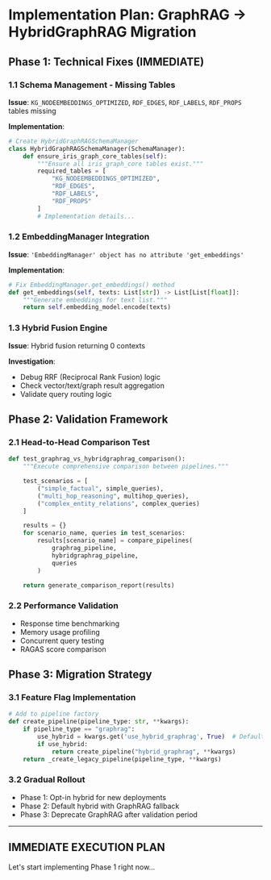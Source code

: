 # Implementation Plan: GraphRAG → HybridGraphRAG Migration

## Phase 1: Technical Fixes (IMMEDIATE)

### 1.1 Schema Management - Missing Tables
**Issue**: `KG_NODEEMBEDDINGS_OPTIMIZED`, `RDF_EDGES`, `RDF_LABELS`, `RDF_PROPS` tables missing

**Implementation**:
```python
# Create HybridGraphRAGSchemaManager
class HybridGraphRAGSchemaManager(SchemaManager):
    def ensure_iris_graph_core_tables(self):
        """Ensure all iris_graph_core tables exist."""
        required_tables = [
            "KG_NODEEMBEDDINGS_OPTIMIZED",
            "RDF_EDGES",
            "RDF_LABELS",
            "RDF_PROPS"
        ]
        # Implementation details...
```

### 1.2 EmbeddingManager Integration
**Issue**: `'EmbeddingManager' object has no attribute 'get_embeddings'`

**Implementation**:
```python
# Fix EmbeddingManager.get_embeddings() method
def get_embeddings(self, texts: List[str]) -> List[List[float]]:
    """Generate embeddings for text list."""
    return self.embedding_model.encode(texts)
```

### 1.3 Hybrid Fusion Engine
**Issue**: Hybrid fusion returning 0 contexts

**Investigation**:
- Debug RRF (Reciprocal Rank Fusion) logic
- Check vector/text/graph result aggregation
- Validate query routing logic

## Phase 2: Validation Framework

### 2.1 Head-to-Head Comparison Test
```python
def test_graphrag_vs_hybridgraphrag_comparison():
    """Execute comprehensive comparison between pipelines."""

    test_scenarios = [
        ("simple_factual", simple_queries),
        ("multi_hop_reasoning", multihop_queries),
        ("complex_entity_relations", complex_queries)
    ]

    results = {}
    for scenario_name, queries in test_scenarios:
        results[scenario_name] = compare_pipelines(
            graphrag_pipeline,
            hybridgraphrag_pipeline,
            queries
        )

    return generate_comparison_report(results)
```

### 2.2 Performance Validation
- Response time benchmarking
- Memory usage profiling
- Concurrent query testing
- RAGAS score comparison

## Phase 3: Migration Strategy

### 3.1 Feature Flag Implementation
```python
# Add to pipeline factory
def create_pipeline(pipeline_type: str, **kwargs):
    if pipeline_type == "graphrag":
        use_hybrid = kwargs.get('use_hybrid_graphrag', True)  # Default to hybrid
        if use_hybrid:
            return create_pipeline("hybrid_graphrag", **kwargs)
    return _create_legacy_pipeline(pipeline_type, **kwargs)
```

### 3.2 Gradual Rollout
- Phase 1: Opt-in hybrid for new deployments
- Phase 2: Default hybrid with GraphRAG fallback
- Phase 3: Deprecate GraphRAG after validation period

---

## IMMEDIATE EXECUTION PLAN

Let's start implementing Phase 1 right now...